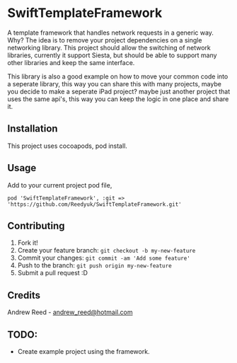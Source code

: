 # SwiftTemplateFramework

A template framework that handles network requests in a generic way. Why? The idea is to remove your project dependencies on a single networking library. This project should allow the switching of network libraries, currently it support Siesta, but should be able to support many other libraries and keep the same interface.

This library is also a good example on how to move your common code into a seperate library, this way you can share this with many projects, maybe you decide to make a seperate iPad project? maybe just another project that uses the same api's, this way you can keep the logic in one place and share it.

## Installation

This project uses cocoapods, pod install.

## Usage

Add to your current project pod file, 

`pod 'SwiftTemplateFramework', :git => 'https://github.com/Reedyuk/SwiftTemplateFramework.git'`

## Contributing

1. Fork it!
2. Create your feature branch: `git checkout -b my-new-feature`
3. Commit your changes: `git commit -am 'Add some feature'`
4. Push to the branch: `git push origin my-new-feature`
5. Submit a pull request :D

## Credits

Andrew Reed - andrew_reed@hotmail.com

## TODO:

- Create example project using the framework.
